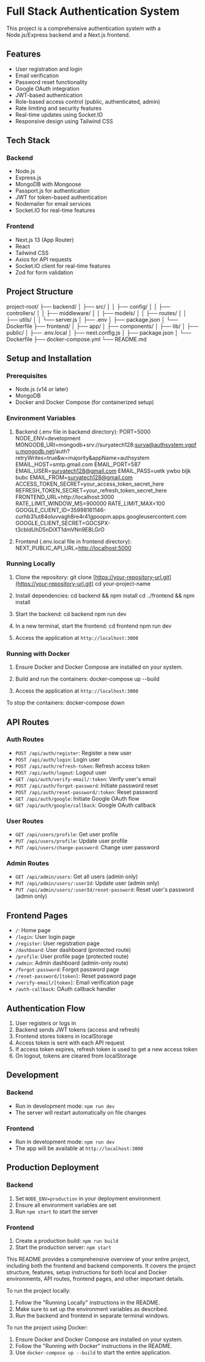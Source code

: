 # Full Stack Authentication System

This project is a comprehensive authentication system with a Node.js/Express backend and a Next.js frontend.

## Features

- User registration and login
- Email verification
- Password reset functionality
- Google OAuth integration
- JWT-based authentication
- Role-based access control (public, authenticated, admin)
- Rate limiting and security features
- Real-time updates using Socket.IO
- Responsive design using Tailwind CSS

## Tech Stack

### Backend
- Node.js
- Express.js
- MongoDB with Mongoose
- Passport.js for authentication
- JWT for token-based authentication
- Nodemailer for email services
- Socket.IO for real-time features

### Frontend
- Next.js 13 (App Router)
- React
- Tailwind CSS
- Axios for API requests
- Socket.IO client for real-time features
- Zod for form validation

## Project Structure
project-root/
├── backend/
│   ├── src/
│   │   ├── config/
│   │   ├── controllers/
│   │   ├── middleware/
│   │   ├── models/
│   │   ├── routes/
│   │   ├── utils/
│   │   └── server.js
│   ├── .env
│   ├── package.json
│   └── Dockerfile
├── frontend/
│   ├── app/
│   ├── components/
│   ├── lib/
│   ├── public/
│   ├── .env.local
│   ├── next.config.js
│   ├── package.json
│   └── Dockerfile
├── docker-compose.yml
└── README.md


## Setup and Installation

### Prerequisites
- Node.js (v14 or later)
- MongoDB
- Docker and Docker Compose (for containerized setup)

### Environment Variables

1. Backend (.env file in backend directory):
PORT=5000
NODE_ENV=development
MONGODB_URI=mongodb+srv://suryatech128:surya@authsystem.vgpfu.mongodb.net/auth?retryWrites=true&w=majority&appName=authsystem
EMAIL_HOST=smtp.gmail.com
EMAIL_PORT=587
EMAIL_USER=suryatech128@gmail.com
EMAIL_PASS=uetk ywbo bljk bubc
EMAIL_FROM=suryatech128@gmail.com
ACCESS_TOKEN_SECRET=your_access_token_secret_here
REFRESH_TOKEN_SECRET=your_refresh_token_secret_here
FRONTEND_URL=http://localhost:3000
RATE_LIMIT_WINDOW_MS=900000
RATE_LIMIT_MAX=100
GOOGLE_CLIENT_ID=35998161146-curhb31ut84oluvvagh8re4r41gpoopm.apps.googleusercontent.com
GOOGLE_CLIENT_SECRET=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


2. Frontend (.env.local file in frontend directory):
NEXT_PUBLIC_API_URL=[http://localhost:5000](http://localhost:5000)


### Running Locally

1. Clone the repository:
git clone [https://your-repository-url.git](https://your-repository-url.git)
cd your-project-name

2. Install dependencies:
cd backend && npm install
cd ../frontend && npm install

3. Start the backend:
cd backend
npm run dev

4. In a new terminal, start the frontend:
cd frontend
npm run dev

5. Access the application at `http://localhost:3000`

### Running with Docker

1. Ensure Docker and Docker Compose are installed on your system.

2. Build and run the containers:
docker-compose up --build

3. Access the application at `http://localhost:3000`

To stop the containers:
docker-compose down


## API Routes

### Auth Routes
- `POST /api/auth/register`: Register a new user
- `POST /api/auth/login`: Login user
- `POST /api/auth/refresh-token`: Refresh access token
- `POST /api/auth/logout`: Logout user
- `GET /api/auth/verify-email/:token`: Verify user's email
- `POST /api/auth/forgot-password`: Initiate password reset
- `POST /api/auth/reset-password/:token`: Reset password
- `GET /api/auth/google`: Initiate Google OAuth flow
- `GET /api/auth/google/callback`: Google OAuth callback

### User Routes
- `GET /api/users/profile`: Get user profile
- `PUT /api/users/profile`: Update user profile
- `PUT /api/users/change-password`: Change user password

### Admin Routes
- `GET /api/admin/users`: Get all users (admin only)
- `PUT /api/admin/users/:userId`: Update user (admin only)
- `PUT /api/admin/users/:userId/reset-password`: Reset user's password (admin only)

## Frontend Pages

- `/`: Home page
- `/login`: User login page
- `/register`: User registration page
- `/dashboard`: User dashboard (protected route)
- `/profile`: User profile page (protected route)
- `/admin`: Admin dashboard (admin-only route)
- `/forgot-password`: Forgot password page
- `/reset-password/[token]`: Reset password page
- `/verify-email/[token]`: Email verification page
- `/auth-callback`: OAuth callback handler

## Authentication Flow

1. User registers or logs in
2. Backend sends JWT tokens (access and refresh)
3. Frontend stores tokens in localStorage
4. Access token is sent with each API request
5. If access token expires, refresh token is used to get a new access token
6. On logout, tokens are cleared from localStorage

## Development

### Backend
- Run in development mode: `npm run dev`
- The server will restart automatically on file changes

### Frontend
- Run in development mode: `npm run dev`
- The app will be available at `http://localhost:3000`

## Production Deployment

### Backend
1. Set `NODE_ENV=production` in your deployment environment
2. Ensure all environment variables are set
3. Run `npm start` to start the server

### Frontend
1. Create a production build: `npm run build`
2. Start the production server: `npm start`


This README provides a comprehensive overview of your entire project, including both the frontend and backend components. It covers the project structure, features, setup instructions for both local and Docker environments, API routes, frontend pages, and other important details.

To run the project locally:

1. Follow the "Running Locally" instructions in the README.
2. Make sure to set up the environment variables as described.
3. Run the backend and frontend in separate terminal windows.


To run the project using Docker:

1. Ensure Docker and Docker Compose are installed on your system.
2. Follow the "Running with Docker" instructions in the README.
3. Use `docker-compose up --build` to start the entire application.